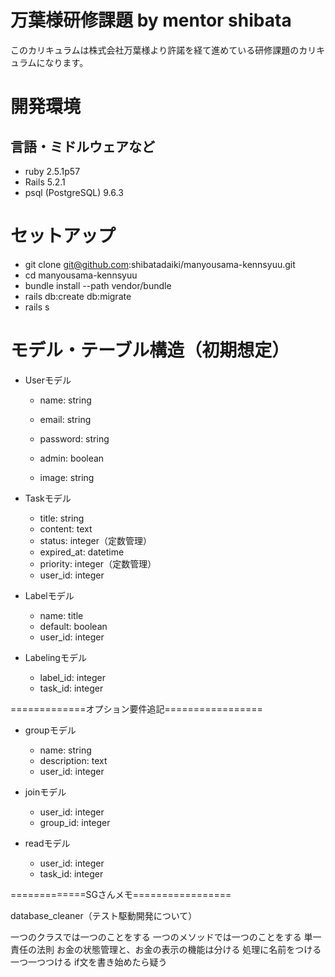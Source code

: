# 万葉様研修課題 by mentor shibata

このカリキュラムは株式会社万葉様より許諾を経て進めている研修課題のカリキュラムになります。

# 開発環境

## 言語・ミドルウェアなど

- ruby 2.5.1p57
- Rails 5.2.1
- psql (PostgreSQL) 9.6.3

# セットアップ

- git clone git@github.com:shibatadaiki/manyousama-kennsyuu.git
- cd manyousama-kennsyuu
- bundle install --path vendor/bundle
- rails db:create db:migrate
- rails s

# モデル・テーブル構造（初期想定）

- Userモデル
  - name: string
  - email: string
  - password: string
  - admin: boolean
  
  - image: string
  
- Taskモデル
  - title: string
  - content: text
  - status: integer（定数管理）
  - expired_at: datetime
  - priority: integer（定数管理）
  - user_id: integer
  
- Labelモデル
  - name: title
  - default: boolean
  - user_id: integer
  
- Labelingモデル
  - label_id: integer
  - task_id: integer
  

=============オプション要件追記=================

  
- groupモデル
  - name: string
  - description: text
  - user_id: integer

- joinモデル
  - user_id: integer
  - group_id: integer

- readモデル
  - user_id: integer
  - task_id: integer

=============SGさんメモ=================

 database_cleaner（テスト駆動開発について）
 
 一つのクラスでは一つのことをする
 一つのメソッドでは一つのことをする
 単一責任の法則
 お金の状態管理と、お金の表示の機能は分ける
 処理に名前をつける
 一つ一つつける
 if文を書き始めたら疑う